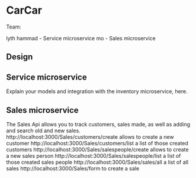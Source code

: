 # CarCar

Team:

lyth hammad - Service microservice
mo - Sales microservice

## Design

## Service microservice

Explain your models and integration with the inventory
microservice, here.

## Sales microservice

The Sales Api allows you to track customers, sales made, as well as adding and search old and new sales.
http://localhost:3000/Sales/customers/create allows to create a new customer
http://localhost:3000/Sales/customers/list a list of those created customers
http://localhost:3000/Sales/salespeople/create allows to create a new sales person
http://localhost:3000/Sales/salespeople/list a list of those created sales people
http://localhost:3000/Sales/sales/all a list of all sales
http://localhost:3000/Sales/form to create a sale
